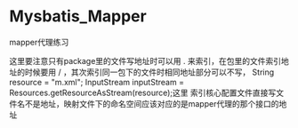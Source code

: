 # Mysbatis_Mapper
mapper代理练习


这里要注意只有package里的文件写地址时可以用 . 来索引，在包里的文件索引地址的时候要用 / ，其次索引同一包下的文件时相同地址部分可以不写， String resource = "m.xml";
        InputStream inputStream = Resources.getResourceAsStream(resource);这里 索引核心配置文件直接写文件名不是地址，映射文件下的命名空间应该对应的是mapper代理的那个接口的地址
